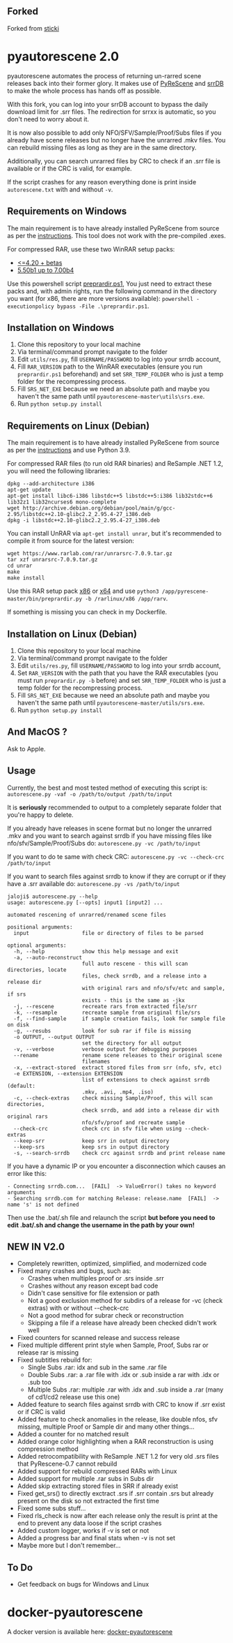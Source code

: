Forked
------
Forked from [sticki](https://bitbucket.org/sticki/pyautorescene)  

pyautorescene 2.0
=============
pyautorescene automates the process of returning un-rarred scene releases back into their former glory.  It makes use of [PyReScene](https://github.com/srrDB/pyrescene) and [srrDB](http://srrdb.com) to make the whole process has hands off as possible.

With this fork, you can log into your srrDB account to bypass the daily download limit for .srr files. The redirection for srrxx is automatic, so you don't need to worry about it.

It is now also possible to add only NFO/SFV/Sample/Proof/Subs files if you already have scene releases but no longer have the unrarred .mkv files. You can rebuild missing files as long as they are in the same directory. 

Additionally, you can search unrarred files by CRC to check if an .srr file is available or if the CRC is valid, for example.

If the script crashes for any reason everything done is print inside `autorescene.txt` with and without `-v`.

Requirements on Windows
------------
The main requirement is to have already installed PyReScene from source as per the [instructions](https://web.archive.org/web/20190118053832/https://bitbucket.org/Gfy/pyrescene/src/).  This tool does not work with the pre-compiled .exes.

For compressed RAR, use these two WinRAR setup packs:
* [<=4.20 + betas](http://www.mediafire.com/?ooedhgdei3cm72u)
* [5.50b1 up to 7.00b4](https://www.mediafire.com/file/jvgoh37eq71d6og/RARSETUP-X64-511%252B550b1-to-700b4.rar)

Use this powershell script [preprardir.ps1](https://github.com/MRiCEQB/PS_preprardir), You just need to extract these packs and, with admin rights, run the following command in the directory you want (for x86, there are more versions available): `powershell -executionpolicy bypass -File .\preprardir.ps1`.

Installation on Windows
------------
1. Clone this repository to your local machine
2. Via terminal/command prompt navigate to the folder
3. Edit `utils/res.py`, fill `USERNAME/PASSWORD` to log into your srrdb account, 
4. Fill `RAR_VERSION` path to the WinRAR executables (ensure you run `preprardir.ps1` beforehand) and set `SRR_TEMP_FOLDER` who is just a temp folder for the recompressing process.
5. Fill `SRS_NET_EXE` because we need an absolute path and maybe you haven't the same path until `pyautorescene-master\utils\srs.exe`.
6. Run `python setup.py install`

Requirements on Linux (Debian)
------------
The main requirement is to have already installed PyReScene from source as per the [instructions](https://web.archive.org/web/20190118053832/https://bitbucket.org/Gfy/pyrescene/src/) and use Python 3.9.

For compressed RAR files (to run old RAR binaries) and ReSample .NET 1.2, you will need the following libraries:
```
dpkg --add-architecture i386
apt-get update
apt-get install libc6-i386 libstdc++5 libstdc++5:i386 lib32stdc++6 lib32z1 lib32ncurses6 mono-complete
wget http://archive.debian.org/debian/pool/main/g/gcc-2.95/libstdc++2.10-glibc2.2_2.95.4-27_i386.deb
dpkg -i libstdc++2.10-glibc2.2_2.95.4-27_i386.deb
```
You can install UnRAR via `apt-get install unrar`, but it's recommended to compile it from source for the latest version:
```
wget https://www.rarlab.com/rar/unrarsrc-7.0.9.tar.gz
tar xzf unrarsrc-7.0.9.tar.gz
cd unrar
make
make install
```
Use this RAR setup pack [x86](https://github.com/jaloji/rarlinux/tree/master/x86) or [x64](https://github.com/jaloji/rarlinux/tree/master/x64) and use `python3 /app/pyrescene-master/bin/preprardir.py -b /rarlinux/x86 /app/rarv`.

If something is missing you can check in my Dockerfile.

Installation on Linux (Debian)
------------
1. Clone this repository to your local machine
2. Via terminal/command prompt navigate to the folder
3. Edit `utils/res.py`, fill `USERNAME/PASSWORD` to log into your srrdb account, 
4. Set `RAR_VERSION` with the path that you have the RAR executables (you must run `preprardir.py -b` before) and set `SRR_TEMP_FOLDER` who is just a temp folder for the recompressing process.
5. Fill `SRS_NET_EXE` because we need an absolute path and maybe you haven't the same path until `pyautorescene-master/utils/srs.exe`.
6. Run `python setup.py install`

And MacOS ?
------------
Ask to Apple.

Usage
-----
Currently, the best and most tested method of executing this script is:
```autorescene.py -vaf -o /path/to/output /path/to/input```

It is **seriously** recommended to output to a completely separate folder that you're happy to delete.


If you already have releases in scene format but no longer the unrarred .mkv and you want to search against srrdb if you have missing files like nfo/sfv/Sample/Proof/Subs do:
```autorescene.py -vc /path/to/input```

If you want to do te same with check CRC:
```autorescene.py -vc --check-crc /path/to/input```

If you want to search files against srrdb to know if they are corrupt or if they have a .srr available do:
```autorescene.py -vs /path/to/input```

```
jaloji$ autorescene.py --help
usage: autorescene.py [--opts] input1 [input2] ...

automated rescening of unrarred/renamed scene files

positional arguments:
  input                 file or directory of files to be parsed

optional arguments:
  -h, --help            show this help message and exit
  -a, --auto-reconstruct
                        full auto rescene - this will scan directories, locate
                        files, check srrdb, and a release into a release dir
                        with original rars and nfo/sfv/etc and sample, if srs
                        exists - this is the same as -jkx
  -j, --rescene         recreate rars from extracted file/srr
  -k, --resample        recreate sample from original file/srs
  -f, --find-sample     if sample creation fails, look for sample file on disk
  -g, --resubs          look for sub rar if file is missing
  -o OUTPUT, --output OUTPUT
                        set the directory for all output
  -v, --verbose         verbose output for debugging purposes
  --rename              rename scene releases to their original scene
                        filenames
  -x, --extract-stored  extract stored files from srr (nfo, sfv, etc)
  -e EXTENSION, --extension EXTENSION
                        list of extensions to check against srrdb (default:
                        .mkv, .avi, .mp4, .iso)
  -c, --check-extras    check missing Sample/Proof, this will scan directories, 
                        check srrdb, and add into a release dir with original rars 
                        nfo/sfv/proof and recreate sample
  --check-crc           check crc in sfv file when using --check-extras
  --keep-srr            keep srr in output directory
  --keep-srs            keep srs in output directory
  -s, --search-srrdb    check crc against srrdb and print release name
```

If you have a dynamic IP or you encounter a disconnection which causes an error like this:

```
- Connecting srrdb.com...  [FAIL]  -> ValueError() takes no keyword arguments
- Searching srrdb.com for matching Release: release.name  [FAIL]  -> name 's' is not defined
```

Then use the .bat/.sh file and relaunch the script **but before you need to edit .bat/.sh and change the username in the path by your own!**

NEW IN V2.0
-----
* Completely rewritten, optimized, simplified, and modernized code
* Fixed many crashes and bugs, such as:
  - Crashes when multiples proof or .srs inside .srr
  - Crashes without any reason except bad code
  - Didn't case sensitive for file extension or path
  - Not a good exclusion method for subdirs of a release for -vc (check extras) with or without --check-crc
  - Not a good method for subrar check or reconstruction
  - Skipping a file if a release have already been checked didn't work well
* Fixed counters for scanned release and success release
* Fixed multiple different print style when Sample, Proof, Subs rar or release rar is missing
* Fixed subtitles rebuild for:
  - Single Subs .rar: idx and sub in the same .rar file
  - Double Subs .rar: a .rar file with .idx or .sub inside a rar with .idx or .sub too
  - Multiple Subs .rar: multiple .rar with .idx and .sub inside a .rar (many of cd1/cd2 release use this one) 
* Added feature to search files against srrdb with CRC to know if .srr exist or if CRC is valid
* Added feature to check anomalies in the release, like double nfos, sfv missing, multiple Proof or Sample dir and many other things...
* Added a counter for no matched result
* Added orange color highlighting when a RAR reconstruction is using compression method
* Added retrocompatibility with ReSample .NET 1.2 for very old .srs files that PyRescene-0.7 cannot rebuild
* Added support for rebuild compressed RARs with Linux
* Added support for multiple .rar subs in Subs dir
* Added skip extracting stored files in SRR if already exist
* Fixed get_srs() to directly exctract .srs if .srr contain .srs but already present on the disk so not extracted the first time
* Fixed some subs stuff...
* Fixed rls_check is now after each release only the result is print at the end to prevent any data loose if the script crashes
* Added custom logger, works if -v is set or not
* Added a progress bar and final stats when -v is not set
* Maybe more but I don't remember...

To Do
-----
* Get feedback on bugs for Windows and Linux

docker-pyautorescene
=============
A docker version is available here: [docker-pyautorescene](https://github.com/jaloji/docker-pyautorescene)
